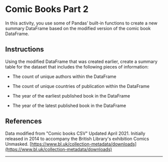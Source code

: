 # Comic Books Part 2

In this activity, you use some of Pandas’ built-in functions to create a new summary DataFrame based on the modified version of the comic book DataFrame.

## Instructions

Using the modified DataFrame that was created earlier, create a summary table for the dataset that includes the following pieces of information:

* The count of unique authors within the DataFrame

* The count of unique countries of publication within the DataFrame

* The year of the earliest published book in the DataFrame

* The year of the latest published book in the DataFrame

## References

 Data modified from "Comic books CSV" Updated April 2021. Initially released in 2014 to accompany the British Library's exhibition Comics Unmasked. [https://www.bl.uk/collection-metadata/downloads](https://www.bl.uk/collection-metadata/downloads)

---
